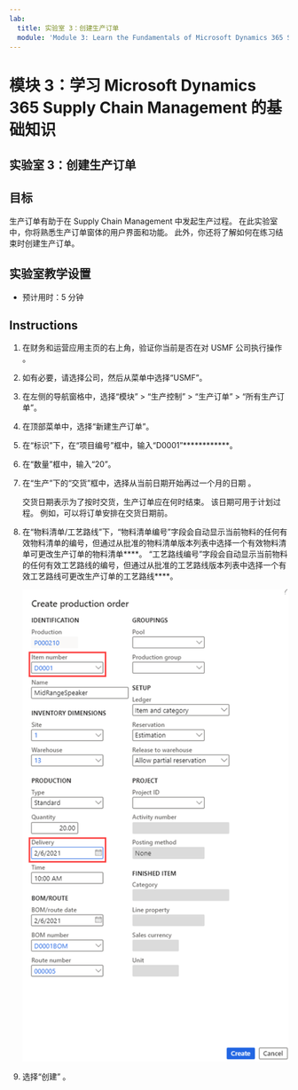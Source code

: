 ```yaml
---
lab:
  title: 实验室 3：创建生产订单
  module: 'Module 3: Learn the Fundamentals of Microsoft Dynamics 365 Supply Chain Management'
---
```


# 模块 3：学习 Microsoft Dynamics 365 Supply Chain Management 的基础知识

## 实验室 3：创建生产订单

## 目标

生产订单有助于在 Supply Chain Management 中发起生产过程。 在此实验室中，你将熟悉生产订单窗体的用户界面和功能。 此外，你还将了解如何在练习结束时创建生产订单。

## 实验室教学设置

   - 预计用时：5 分钟

## Instructions

1.  在财务和运营应用主页的右上角，验证你当前是否在对 USMF 公司执行操作 。

2.  如有必要，请选择公司，然后从菜单中选择“USMF”。

3.  在左侧的导航窗格中，选择“模块” > “生产控制” > “生产订单” > “所有生产订单”。   

4.  在顶部菜单中，选择“新建生产订单”。

5.  在“标识”下，在“项目编号”框中，输入“D0001”************。

6.  在“数量”框中，输入“20”。 

7.  在“生产”下的“交货”框中，选择从当前日期开始再过一个月的日期 。

    交货日期表示为了按时交货，生产订单应在何时结束。 该日期可用于计划过程。 例如，可以将订单安排在交货日期前。

8.  在“物料清单/工艺路线”下，“物料清单编号”字段会自动显示当前物料的任何有效物料清单的编号，但通过从批准的物料清单版本列表中选择一个有效物料清单可更改生产订单的物料清单****。 “工艺路线编号”字段会自动显示当前物料的任何有效工艺路线的编号，但通过从批准的工艺路线版本列表中选择一个有效工艺路线可更改生产订单的工艺路线****。

    ![屏幕截图展示的是“创建生产订单”页。 突出显示了物料编号和交货场地。](./media/03-learn-the-fundamentals-of-dynamics-365-supply-chain-management-40.png)

9.  选择“创建”  。


